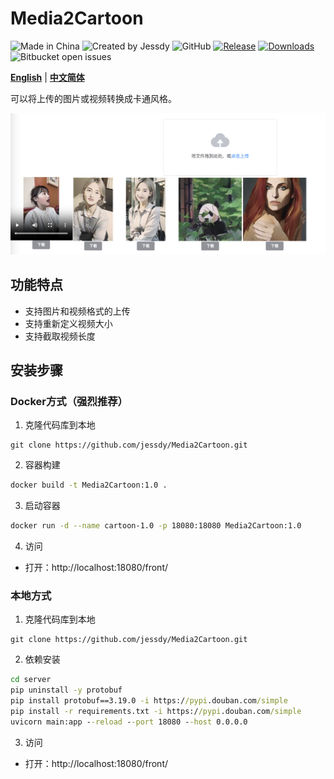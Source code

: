 # Media2Cartoon

![Made in China](https://img.shields.io/badge/中国-制造-red.svg)
![Created by Jessdy](https://img.shields.io/badge/作者-Jessdy-blue.svg)
![GitHub](https://img.shields.io/github/license/jessdy/Media2Cartoon)
[![Release](https://img.shields.io/github/release/jessdy/Media2Cartoon.svg)](https://github.com/jessdy/Media2Cartoon/releases)
[![Downloads](https://img.shields.io/github/downloads/jessdy/Media2Cartoon/total)](https://github.com/jessdy/Media2Cartoon/releases)
![Bitbucket open issues](https://img.shields.io/bitbucket/issues/jessdy/Media2Cartoon)

[**English**](./README.md) | [**中文简体**](./README_CN.md)

可以将上传的图片或视频转换成卡通风格。

![screenshot](screenshot.png)

## 功能特点

+ 支持图片和视频格式的上传
+ 支持重新定义视频大小
+ 支持截取视频长度

## 安装步骤

### Docker方式（强烈推荐）

1. 克隆代码库到本地

```
git clone https://github.com/jessdy/Media2Cartoon.git
```


2. 容器构建

```sh
docker build -t Media2Cartoon:1.0 .
```


3. 启动容器

```sh
docker run -d --name cartoon-1.0 -p 18080:18080 Media2Cartoon:1.0
```


4. 访问

- 打开：http://localhost:18080/front/

###  本地方式
1. 克隆代码库到本地

```
git clone https://github.com/jessdy/Media2Cartoon.git
```

2. 依赖安装

```cmd
cd server
pip uninstall -y protobuf
pip install protobuf==3.19.0 -i https://pypi.douban.com/simple      
pip install -r requirements.txt -i https://pypi.douban.com/simple 
uvicorn main:app --reload --port 18080 --host 0.0.0.0

```

3. 访问

- 打开：http://localhost:18080/front/
